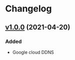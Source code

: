 # Changelog

## [v1.0.0](https://github.com/play-iot/iot-vpn/tree/vpnddns/v1.0.0) (2021-04-20)

### Added
- Google cloud DDNS
